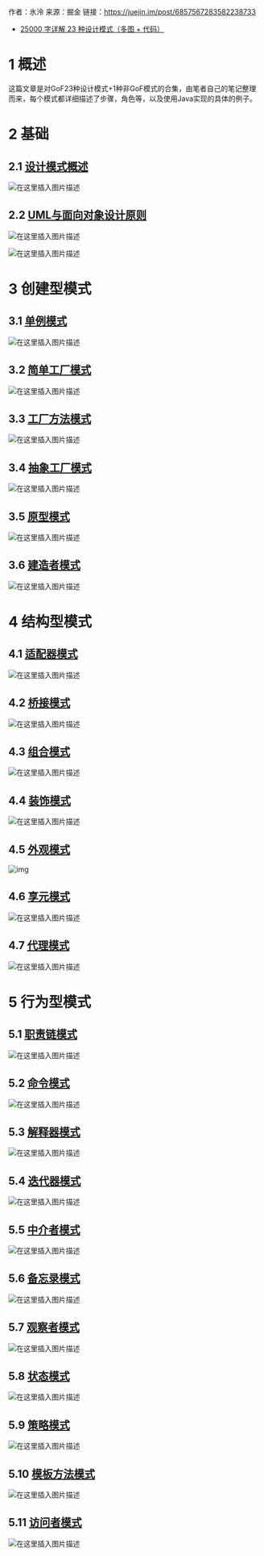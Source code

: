作者：氷泠   来源：掘金
链接：https://juejin.im/post/6857567283582238733

- [25000 字详解 23 种设计模式（多图 + 代码）](https://mp.weixin.qq.com/s/p2gFBko8OQQrj_PJyK_6gQ)


# 1 概述

这篇文章是对GoF23种设计模式+1种非GoF模式的合集，由笔者自己的笔记整理而来，每个模式都详细描述了步骤，角色等，以及使用Java实现的具体的例子。

# 2 基础

## 2.1 [设计模式概述](https://juejin.im/post/6850418109317120013)



![在这里插入图片描述](https://img-blog.csdnimg.cn/20200728163506210.png)



## 2.2 [UML与面向对象设计原则](https://juejin.im/post/6850418109326491655)



![在这里插入图片描述](https://img-blog.csdnimg.cn/20200711005605808.png)





![在这里插入图片描述](https://img-blog.csdnimg.cn/20200711094651100.png)



# 3 创建型模式

## 3.1 [单例模式](https://juejin.im/post/6850418110869667847)



![在这里插入图片描述](https://img-blog.csdnimg.cn/20200728163932717.png)



## 3.2 [简单工厂模式](https://juejin.im/post/6850418112227966983)



![在这里插入图片描述](https://img-blog.csdnimg.cn/20200728175216328.png)



## 3.3 [工厂方法模式](https://juejin.im/post/6850418120486879239)

![在这里插入图片描述](https://img-blog.csdnimg.cn/20200728202541743.png)



## 3.4 [抽象工厂模式](https://juejin.im/post/6850418120490745863)



![在这里插入图片描述](https://img-blog.csdnimg.cn/20200728225937668.png)



## 3.5 [原型模式](https://juejin.im/post/6854573209493176334)



![在这里插入图片描述](https://img-blog.csdnimg.cn/20200729063842999.png)



## 3.6 [建造者模式](https://juejin.im/post/6854573209858244615)



![在这里插入图片描述](https://img-blog.csdnimg.cn/20200729071550422.png)



# 4 结构型模式

## 4.1 [适配器模式](https://juejin.im/post/6854573218246688776)



![在这里插入图片描述](https://img-blog.csdnimg.cn/20200729075145937.png)



## 4.2 [桥接模式](https://juejin.im/post/6854573218343485453)



![在这里插入图片描述](https://img-blog.csdnimg.cn/20200729090053291.png)



## 4.3 [组合模式](https://juejin.im/post/6854573219136045064)



![在这里插入图片描述](https://img-blog.csdnimg.cn/20200729131832481.png)



## 4.4 [装饰模式](https://juejin.im/post/6854573208641732621)



![在这里插入图片描述](https://img-blog.csdnimg.cn/20200729132833584.png)



## 4.5 [外观模式](https://juejin.im/post/6854573219890855949)



![img](https://img-blog.csdnimg.cn/20200726233051374.png)



## 4.6 [享元模式](https://juejin.im/post/6854573220255924238)



![在这里插入图片描述](https://img-blog.csdnimg.cn/20200729140109974.png)



## 4.7 [代理模式](https://juejin.im/post/6855629597942710285)



![在这里插入图片描述](https://img-blog.csdnimg.cn/20200806025456945.png)



# 5 行为型模式

## 5.1 [职责链模式](https://juejin.im/post/6855629869103972366)



![在这里插入图片描述](https://img-blog.csdnimg.cn/2020073115020561.png)



## 5.2 [命令模式](https://juejin.im/post/6856174541518389261)



![在这里插入图片描述](https://img-blog.csdnimg.cn/20200801012404628.png)



## 5.3 [解释器模式](https://juejin.im/post/6856175942927286286)



![在这里插入图片描述](https://img-blog.csdnimg.cn/20200802081552906.png)



## 5.4 [迭代器模式](https://juejin.im/post/6856177599166644238)



![在这里插入图片描述](https://img-blog.csdnimg.cn/2020080116201951.png)



## 5.5 [中介者模式](https://juejin.im/post/6856798130118066190)



![在这里插入图片描述](https://img-blog.csdnimg.cn/20200803014225125.png)



## 5.6 [备忘录模式](https://juejin.im/post/6856796925472014344)



![在这里插入图片描述](https://img-blog.csdnimg.cn/20200803031745173.png)



## 5.7 [观察者模式](https://juejin.im/post/6856799039028101128)



![在这里插入图片描述](https://img-blog.csdnimg.cn/20200803215719507.png)



## 5.8 [状态模式](https://juejin.im/post/6857431855437152270)



![在这里插入图片描述](https://img-blog.csdnimg.cn/20200804113352370.png)



## 5.9 [策略模式](https://juejin.im/post/6857431846905610248)



![在这里插入图片描述](https://img-blog.csdnimg.cn/20200804183310775.png)



## 5.10 [模板方法模式](https://juejin.im/post/6857432245133967374)



![在这里插入图片描述](https://img-blog.csdnimg.cn/20200805003325546.png)



## 5.11 [访问者模式](https://juejin.im/post/6857432524121964558)



![在这里插入图片描述](https://img-blog.csdnimg.cn/20200805173507935.png)



